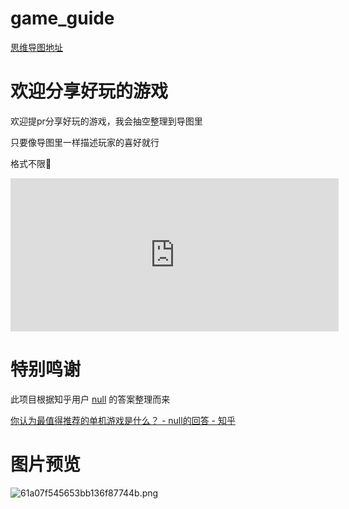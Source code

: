 # game_guide



[思维导图地址](https://www.processon.com/embed/61a07f545653bb136f877448) 

# 欢迎分享好玩的游戏

欢迎提pr分享好玩的游戏，我会抽空整理到导图里

只要像导图里一样描述玩家的喜好就行

格式不限🤣

<iframe id="embed_dom" name="embed_dom" frameborder="0" style="display:block;width:525px; height:245px;" src="https://www.processon.com/embed/61a07f545653bb136f877448"></iframe>

# 特别鸣谢

此项目根据知乎用户 [null](https://www.zhihu.com/people/chen-fa-tiao-53/answers)  的答案整理而来

[你认为最值得推荐的单机游戏是什么？ - null的回答 - 知乎](https://www.zhihu.com/question/20500995/answer/164087602)



# 图片预览

![61a07f545653bb136f87744b.png](http://assets.processon.com/chart_image/61a07f545653bb136f87744b.png)

